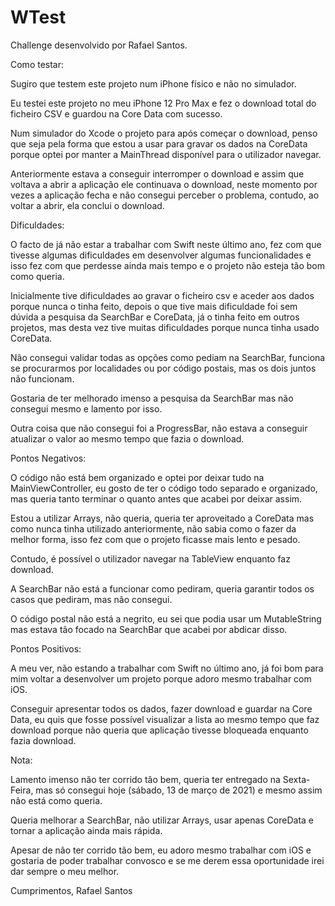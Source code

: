 # WTest

Challenge desenvolvido por Rafael Santos.

Como testar:

Sugiro que testem este projeto num iPhone físico e não no simulador.

Eu testei este projeto no meu iPhone 12 Pro Max e fez o download total do ficheiro CSV e guardou na Core Data com sucesso.

Num simulador do Xcode o projeto para após começar o download, penso que seja pela forma que estou a usar para gravar os dados na CoreData porque optei por manter a MainThread disponível para o utilizador navegar.

Anteriormente estava a conseguir interromper o download e assim que voltava a abrir a aplicação ele continuava o download, neste momento por vezes a aplicação fecha e não consegui perceber o problema, contudo, ao voltar a abrir, ela conclui o download.


Dificuldades:

O facto de já não estar a trabalhar com Swift neste último ano, fez com que tivesse algumas dificuldades em desenvolver algumas funcionalidades e isso fez com que perdesse ainda mais tempo e o projeto não esteja tão bom como queria.

Inicialmente tive dificuldades ao gravar o ficheiro csv e aceder aos dados porque nunca o tinha feito, depois o que tive mais dificuldade foi sem dúvida a pesquisa da SearchBar e CoreData, já o tinha feito em outros projetos, mas desta vez tive muitas dificuldades porque nunca tinha usado CoreData.

Não consegui validar todas as opções como pediam na SearchBar, funciona se procurarmos por localidades ou por código postais, mas os dois juntos não funcionam.

Gostaria de ter melhorado imenso a pesquisa da SearchBar mas não consegui mesmo e lamento por isso.

Outra coisa que não consegui foi a ProgressBar, não estava a conseguir atualizar o valor ao mesmo tempo que fazia o download.


Pontos Negativos:

O código não está bem organizado e optei por deixar tudo na MainViewController, eu gosto de ter o código todo separado e organizado, mas queria tanto terminar o quanto antes que acabei por deixar assim.

Estou a utilizar Arrays, não queria, queria ter aproveitado a CoreData mas como nunca tinha utilizado anteriormente, não sabia como o fazer da melhor forma, isso fez com que o projeto ficasse mais lento e pesado.

Contudo, é possível o utilizador navegar na TableView enquanto faz download.

A SearchBar não está a funcionar como pediram, queria garantir todos os casos que pediram, mas não consegui.

O código postal não está a negrito, eu sei que podia usar um MutableString mas estava tão focado na SearchBar que acabei por abdicar disso.

Pontos Positivos:

A meu ver, não estando a trabalhar com Swift no último ano, já foi bom para mim voltar a desenvolver um projeto porque adoro mesmo trabalhar com iOS.

Conseguir apresentar todos os dados, fazer download e guardar na Core Data, eu quis que fosse possível visualizar a lista ao mesmo tempo que faz download porque não queria que aplicação tivesse bloqueada enquanto fazia download.

Nota: 

Lamento imenso não ter corrido tão bem, queria ter entregado na Sexta-Feira, mas só consegui hoje (sábado, 13 de março de 2021) e mesmo assim não está como queria.

Queria melhorar a SearchBar, não utilizar Arrays, usar apenas CoreData e tornar a aplicação ainda mais rápida.

Apesar de não ter corrido tão bem, eu adoro mesmo trabalhar com iOS e gostaria de poder trabalhar convosco e se me derem essa oportunidade irei dar sempre o meu melhor.


Cumprimentos,
Rafael Santos
